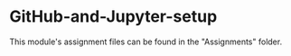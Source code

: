  # GitHub-and-Jupyter-setup
This module's assignment files can be found in the "Assignments" folder. 
